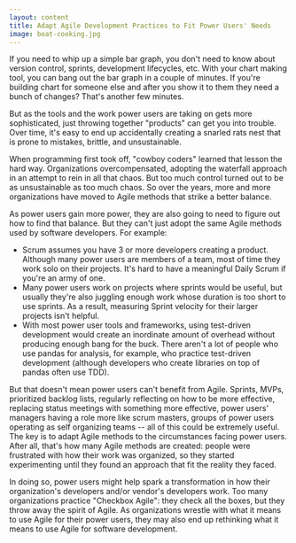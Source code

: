 ```yaml
---
layout: content
title: Adapt Agile Development Practices to Fit Power Users' Needs
image: boat-cooking.jpg
---
```


If you need to whip up a simple bar graph, you don't need to know about version control, sprints, development lifecycles, etc. With your chart making tool, you can bang out the bar graph in a couple of minutes. If you're building chart for someone else and after you show it to them they need a bunch of changes? That's another few minutes.

But as the tools and the work power users are taking on gets more sophisticated, just throwing together "products" can get you into trouble. Over time, it's easy to end up accidentally creating a snarled rats nest that is prone to mistakes, brittle, and unsustainable.

When programming first took off, "cowboy coders" learned that lesson the hard way. Organizations overcompensated, adopting the waterfall approach in an attempt to rein in all that chaos. But too much control turned out to be as unsustainable as too much chaos. So over the years, more and more organizations have moved to Agile methods that strike a better balance.

As power users gain more power, they are also going to need to figure out how to find that balance. But they can't just adopt the same Agile methods used by software developers. For example:
-  Scrum assumes you have 3 or more developers creating a product. Although many power users are members of a team, most of time they work solo on their projects. It's hard to have a meaningful Daily Scrum if you're an army of one.
- Many power users work on projects where sprints would be useful, but usually they're also juggling enough work whose duration is too short to use sprints.  As a result, measuring Sprint velocity for their larger projects isn't helpful.
- With most power user tools and frameworks, using test-driven development would create an inordinate amount of overhead without producing enough bang for the buck. There aren't a lot of people who use pandas for analysis, for example, who practice test-driven development (although developers who create libraries on top of pandas often use TDD).

But that doesn't mean power users can't benefit from Agile. Sprints, MVPs, prioritized backlog lists, regularly reflecting on how to be more effective, replacing status meetings with something more effective, power users' managers having a role more like scrum masters, groups of power users operating as self organizing teams -- all of this could be extremely useful. The key is to adapt Agile methods to the circumstances facing power users. After all, that's how many Agile methods are created: people were frustrated with how their work was organized, so they started experimenting until they found an approach that fit the reality they faced.

In doing so, power users might help spark a transformation in how their organization's developers and/or vendor's developers work. Too many organizations practice "Checkbox Agile": they check all the boxes, but they throw away the spirit of Agile. As organizations wrestle with what it means to use Agile for their power users, they may also end up rethinking what it means to use Agile for software development.
